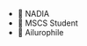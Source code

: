 - 👋 NADIA
- 👀 MSCS Student
- 🌱 Ailurophile


<!---
nadiaAthwal956/nadiaAthwal956 is a ✨ special ✨ repository because its `README.md` (this file) appears on your GitHub profile.
You can click the Preview link to take a look at your changes.
--->
